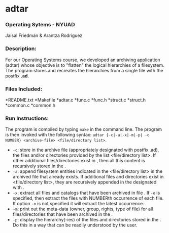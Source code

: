 # adtar 

### Operating Sytems - NYUAD 
Jaisal Friedman & Arantza Rodriguez  

### Description:

For our Operating Systems course, we developed an archiving application (adtar) whose objective is to "flatten" the logical hierarchies of a filesystem. The program stores and recreates the hierarchies from a single file with the postfix **.ad**.

### Files Included:

*README.txt
*Makefile
*adtar.c
*func.c 
*func.h
*struct.c
*struct.h
*common.c
*common.h

### Run Instructions:

The program is compiled by typing `make` in the command line. The program is then invoked with the following syntax:
`adtar {-c|-a|-x|-m|-p| -o NUMBER} <archive-file> <file/directory list>`.

  * `-c`: store in the archive file <archive-file> (appropriately designated with postfix .ad), the files and/or directories
provided by the list <file/directory list>. If other additional files/directories exist in <directory list>, then all this
content is recursively stored in the <archive-file>.
  * `-a`: append filesystem entities indicated in the <file/directory list> in the archived file <archive-file> that already
exists. If additional files and directories exist in <file/directory list>, they are recursively appended in the
designated with <archive-file>.
  * `-x`: extract all files and catalogs that have been archived in file <archive-file>. If `-o` is specified, then extract the files with NUMBERth occurrence of each file. If option `-o` is not specified it will extract the latest occurrence.
  * `-m`: print out the meta-data (owner, group, rights, type of file) for all files/directories that have been archived in the <archive-file>.
  * `-p`: display the hierarchy(-ies) of the files and directories stored in the <archive-file>. Do this in a way that can be
readily understood by the user.

